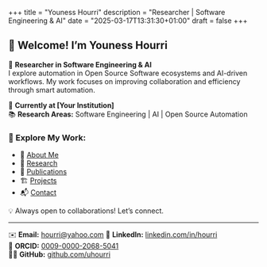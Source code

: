 +++
title = "Youness Hourri"
description = "Researcher | Software Engineering & AI"
date = "2025-03-17T13:31:30+01:00"
draft = false
+++

## 👋 Welcome! I’m Youness Hourri

🚀 **Researcher in Software Engineering & AI**  
I explore automation in Open Source Software ecosystems and AI-driven workflows. My work focuses on improving collaboration and efficiency through smart automation.

📍 **Currently at [Your Institution]**  
📚 **Research Areas:** Software Engineering | AI | Open Source Automation  

### 🔗 Explore My Work:
- 📄 [About Me](/about/)
- 📖 [Research](/research/)
- 📝 [Publications](/publications/)
- 🏗️ [Projects](/projects/)
- 📬 [Contact](/contact/)

💡 Always open to collaborations! Let’s connect.

---
✉️ **Email:** hourri@yahoo.com
🔗 **LinkedIn:** [linkedin.com/in/hourri](https://linkedin.com/in/hourri)  
📂 **ORCID:** [0009-0000-2068-5041](https://orcid.org/0009-0000-2068-5041)  
👨‍💻 **GitHub:** [github.com/uhourri](https://github.com/uhourri)